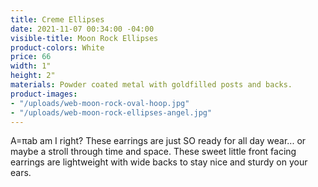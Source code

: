 ```yaml
---
title: Creme Ellipses
date: 2021-11-07 00:34:00 -04:00
visible-title: Moon Rock Ellipses
product-colors: White
price: 66
width: 1"
height: 2"
materials: Powder coated metal with goldfilled posts and backs.
product-images:
- "/uploads/web-moon-rock-oval-hoop.jpg"
- "/uploads/web-moon-rock-ellipses-angel.jpg"
---
```


A=πab am I right? These earrings are just SO ready for all day wear... or maybe a stroll through time and space. These sweet little front facing earrings are lightweight with wide backs to stay nice and sturdy on your ears. 